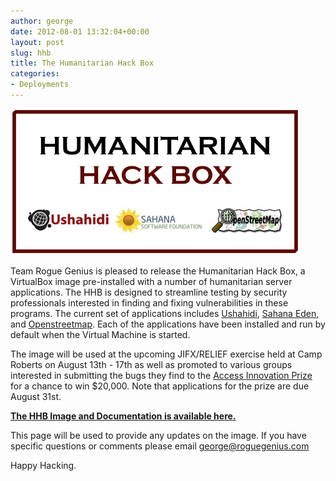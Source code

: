```yaml
---
author: george
date: 2012-08-01 13:32:04+00:00
layout: post
slug: hhb
title: The Humanitarian Hack Box
categories:
- Deployments
---
```


<div id="post_img" style="width:472px">
<img src="/images/posts/hackbox-logo.png">
</div>

Team Rogue Genius is pleased to release the Humanitarian Hack Box, a VirtualBox image pre-installed with a number of humanitarian server applications.  The HHB is designed to streamline testing by security professionals interested in finding and fixing vulnerabilities in these programs.  The current set of applications includes [Ushahidi](http://ushahidi.com), [Sahana Eden](http://sahanafoundation.org), and [Openstreetmap](http://openstreetmap.org).  Each of the applications have been installed and run by default when the Virtual Machine is started.  

The image will be used at the upcoming JIFX/RELIEF exercise held at Camp Roberts on August 13th - 17th as well as promoted to various groups interested in submitting the bugs they find to the [Access Innovation Prize](https://www.accessnow.org/prize) for a chance to win $20,000.  Note that applications for the prize are due August 31st.

**[The HHB Image and Documentation is available here.](https://docs.google.com/a/roguegenius.com/folder/d/0B-QB7rXOd9AudzYtWm1pRG1GaHc/edit)**

This page will be used to provide any updates on the image.  If you have specific questions or comments please email [george@roguegenius.com](mailto:george@roguegenius.com)

Happy Hacking.
